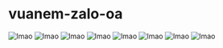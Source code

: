# vuanem-zalo-oa

![lmao](https://media4.giphy.com/media/tbyi455ahTA6A/giphy.gif) ![lmao](https://media4.giphy.com/media/tbyi455ahTA6A/giphy.gif) ![lmao](https://media4.giphy.com/media/tbyi455ahTA6A/giphy.gif) ![lmao](https://media4.giphy.com/media/tbyi455ahTA6A/giphy.gif) ![lmao](https://media4.giphy.com/media/tbyi455ahTA6A/giphy.gif) ![lmao](https://media4.giphy.com/media/tbyi455ahTA6A/giphy.gif) ![lmao](https://media4.giphy.com/media/tbyi455ahTA6A/giphy.gif) ![lmao](https://media4.giphy.com/media/tbyi455ahTA6A/giphy.gif)
